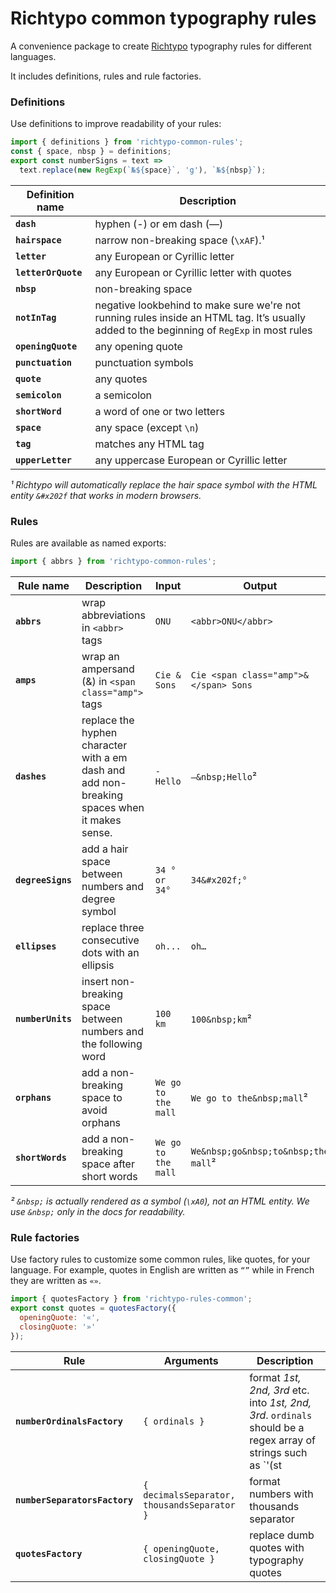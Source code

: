 # Richtypo common typography rules

A convenience package to create [Richtypo](https://github.com/sapegin/richtypo.js) typography rules for different languages.

It includes definitions, rules and rule factories.

### Definitions

Use definitions to improve readability of your rules:

```js
import { definitions } from 'richtypo-common-rules';
const { space, nbsp } = definitions;
export const numberSigns = text =>
  text.replace(new RegExp(`№${space}`, 'g'), `№${nbsp}`);
```

| Definition name              | Description                                                                                                                                |
| ----------------------- | ------------------------------------------------------------------------------------------------------------------------------------------ |
| **`dash`**              | hyphen (-) or em dash (—)                                                                                                                  |
| **`hairspace`**         | narrow non-breaking space (`\xAF`).¹                                                                                                       |
| **`letter`**           | any European or Cyrillic letter                                                                                                                        |
| **`letterOrQuote`** | any European or Cyrillic letter with quotes                                                                                                            |
| **`nbsp`**              | non-breaking space                                                                                                                         |
| **`notInTag`**          | negative lookbehind to make sure we're not running rules inside an HTML tag. It’s usually added to the beginning of `RegExp` in most rules |
| **`openingQuote`**     | any opening quote                                                                                                                          |
| **`punctuation`**       | punctuation symbols                                                                                                                        |
| **`quote`**            | any quotes                                                                                                                                 |
| **`semicolon`**         | a semicolon                                                 |
| **`shortWord`**         | a word of one or two letters                                                                                                               |
| **`space`**             | any space (except `\n`)                                                                                                                    |
| **`tag`**               | matches any HTML tag                                                                                                                       |
| **`upperLetter`**      | any uppercase European or Cyrillic letter                                                                                                              |

_¹ Richtypo will automatically replace the hair space symbol with the HTML entity `&#x202f` that works in modern browsers._

### Rules

Rules are available as named exports:

```js
import { abbrs } from 'richtypo-common-rules';
```

| Rule name             | Description                                                                                 | Input               | Output                                |
| ----------------- | ------------------------------------------------------------------------------------------- | ------------------- | ------------------------------------- |
| **`abbrs`**        | wrap abbreviations in `<abbr>` tags                                                | `ONU`               | `<abbr>ONU</abbr>`                                 |
| **`amps`**         | wrap an ampersand (&) in `<span class="amp">` tags                      | `Cie & Sons`        | `Cie <span class="amp">&</span> Sons` |
| **`dashes`**      | replace the hyphen character with a em dash and add non-breaking spaces when it makes sense. | `- Hello`           | `—&nbsp;Hello`²                            |
| **`degreeSigns`** | add a hair space between numbers and degree symbol                                          | `34 ° or 34°`       | `34&#x202f;°`                               |
| **`ellipses`**    | replace three consecutive dots with an ellipsis                                               | `oh...`             | `oh…`                                 |
| **`numberUnits`** | insert non-breaking space between numbers and the following word                           | `100 km`            | `100&nbsp;km`²                             |
| **`orphans`**     | add a non-breaking space to avoid orphans                                                  | `We go to the mall` | `We go to the&nbsp;mall`²                  |
| **`shortWords`**  | add a non-breaking space after short words                                                 | `We go to the mall` | `We&nbsp;go&nbsp;to&nbsp;the mall`²                |

_² `&nbsp;` is actually rendered as a symbol (`\xA0`), not an HTML entity. We use `&nbsp;` only in the docs for readability._

### Rule factories

Use factory rules to customize some common rules, like quotes, for your language. For example, quotes in English are written as `“”` while in French they are written as `«»`.

```js
import { quotesFactory } from 'richtypo-rules-common';
export const quotes = quotesFactory({
  openingQuote: '«',
  closingQuote: '»'
});
```

| Rule                          | Arguments                                   | Description                                                                                                                                                                               |
| ----------------------------- | ------------------------------------------- | ----------------------------------------------------------------------------------------------------------------------------------------------------------------------------------------- |
| **`numberOrdinalsFactory`**   | `{ ordinals }`                              | format _1st, 2nd, 3rd_ etc. into _1st, 2nd, 3rd_. `ordinals` should be a regex array of strings such as `'(st|nd|rd|th)'`.                                                      |
| **`numberSeparatorsFactory`** | `{ decimalsSeparator, thousandsSeparator }` | format numbers with thousands separator |
| **`quotesFactory`**           | `{ openingQuote, closingQuote }`            | replace dumb quotes with typography quotes                                                                                                                                                 |
